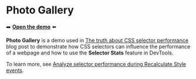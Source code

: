 # Photo Gallery

➡️ **[Open the demo](https://microsoftedge.github.io/Demos/photo-gallery/)** ⬅️

**Photo Gallery** is a demo used in [The truth about CSS selector performance](https://blogs.windows.com/msedgedev/2023/01/17/the-truth-about-css-selector-performance/) blog post to demonstrate how CSS selectors can influence the performance of a webpage and how to use the **Selector Stats** feature in DevTools.

To learn more, see [Analyze selector performance during Recalculate Style events](https://learn.microsoft.com/microsoft-edge/devtools-guide-chromium/evaluate-performance/selector-stats).
